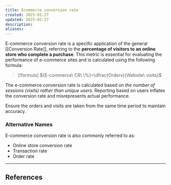 ```yaml
---
title: Ecommerce conversion rate
created: 2025-01-27
updated: 2025-01-27
description: 
aliases: 
---
```


E-commerce conversion rate is a specific application of the general [[Conversion Rate]], referring to the **percentage of visitors to an online store who complete a purchase**. This metric is essential for evaluating the performance of e-commerce sites and is calculated using the following formula:

>[!formula]
>${E-commerce\ CR\ \%}=\dfrac{Orders}{Website\ visits}$

The e-commerce conversion rate is calculated based on *the number of sessions (visits) rather than unique users*. Reporting based on users inflates the conversion rate and misrepresents actual performance.

Ensure the orders and visits are taken from the same time period to maintain accuracy.

### Alternative Names

E-commerce conversion rate is also commonly referred to as:
- Online store conversion rate
- Transaction rate
- Order rate

---
## References
